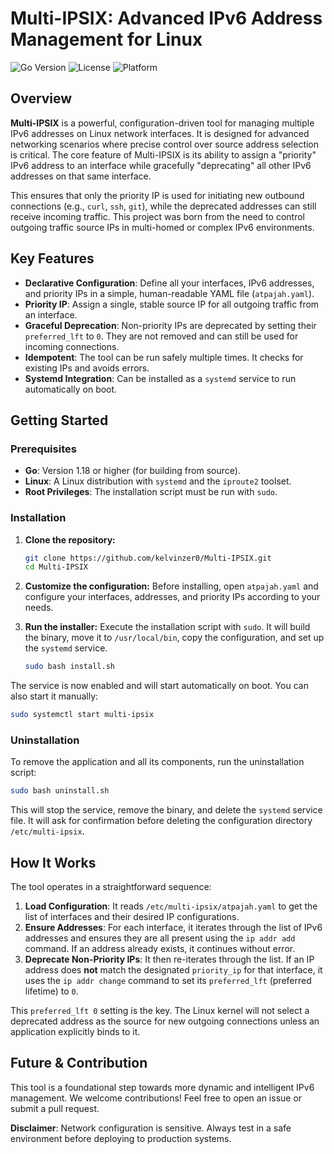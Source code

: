# Multi-IPSIX: Advanced IPv6 Address Management for Linux

![Go Version](https://img.shields.io/badge/Go-1.18+-blue.svg)
![License](https://img.shields.io/badge/License-MIT-green.svg)
![Platform](https://img.shields.io/badge/Platform-Linux-lightgrey.svg)

## Overview

**Multi-IPSIX** is a powerful, configuration-driven tool for managing multiple IPv6 addresses on Linux network interfaces. It is designed for advanced networking scenarios where precise control over source address selection is critical. The core feature of Multi-IPSIX is its ability to assign a "priority" IPv6 address to an interface while gracefully "deprecating" all other IPv6 addresses on that same interface. 

This ensures that only the priority IP is used for initiating new outbound connections (e.g., `curl`, `ssh`, `git`), while the deprecated addresses can still receive incoming traffic. This project was born from the need to control outgoing traffic source IPs in multi-homed or complex IPv6 environments.

## Key Features

- **Declarative Configuration**: Define all your interfaces, IPv6 addresses, and priority IPs in a simple, human-readable YAML file (`atpajah.yaml`).
- **Priority IP**: Assign a single, stable source IP for all outgoing traffic from an interface.
- **Graceful Deprecation**: Non-priority IPs are deprecated by setting their `preferred_lft` to `0`. They are not removed and can still be used for incoming connections.
- **Idempotent**: The tool can be run safely multiple times. It checks for existing IPs and avoids errors.
- **Systemd Integration**: Can be installed as a `systemd` service to run automatically on boot.

## Getting Started

### Prerequisites

- **Go**: Version 1.18 or higher (for building from source).
- **Linux**: A Linux distribution with `systemd` and the `iproute2` toolset.
- **Root Privileges**: The installation script must be run with `sudo`.

### Installation

1.  **Clone the repository:**
    ```bash
    git clone https://github.com/kelvinzer0/Multi-IPSIX.git
    cd Multi-IPSIX
    ```

2.  **Customize the configuration:**
    Before installing, open `atpajah.yaml` and configure your interfaces, addresses, and priority IPs according to your needs.

3.  **Run the installer:**
    Execute the installation script with `sudo`. It will build the binary, move it to `/usr/local/bin`, copy the configuration, and set up the `systemd` service.
    ```bash
    sudo bash install.sh
    ```

The service is now enabled and will start automatically on boot. You can also start it manually:
```bash
sudo systemctl start multi-ipsix
```

### Uninstallation

To remove the application and all its components, run the uninstallation script:
```bash
sudo bash uninstall.sh
```
This will stop the service, remove the binary, and delete the `systemd` service file. It will ask for confirmation before deleting the configuration directory `/etc/multi-ipsix`.

## How It Works

The tool operates in a straightforward sequence:

1.  **Load Configuration**: It reads `/etc/multi-ipsix/atpajah.yaml` to get the list of interfaces and their desired IP configurations.
2.  **Ensure Addresses**: For each interface, it iterates through the list of IPv6 addresses and ensures they are all present using the `ip addr add` command. If an address already exists, it continues without error.
3.  **Deprecate Non-Priority IPs**: It then re-iterates through the list. If an IP address does **not** match the designated `priority_ip` for that interface, it uses the `ip addr change` command to set its `preferred_lft` (preferred lifetime) to `0`. 

This `preferred_lft 0` setting is the key. The Linux kernel will not select a deprecated address as the source for new outgoing connections unless an application explicitly binds to it.

## Future & Contribution

This tool is a foundational step towards more dynamic and intelligent IPv6 management. We welcome contributions! Feel free to open an issue or submit a pull request.

**Disclaimer**: Network configuration is sensitive. Always test in a safe environment before deploying to production systems.